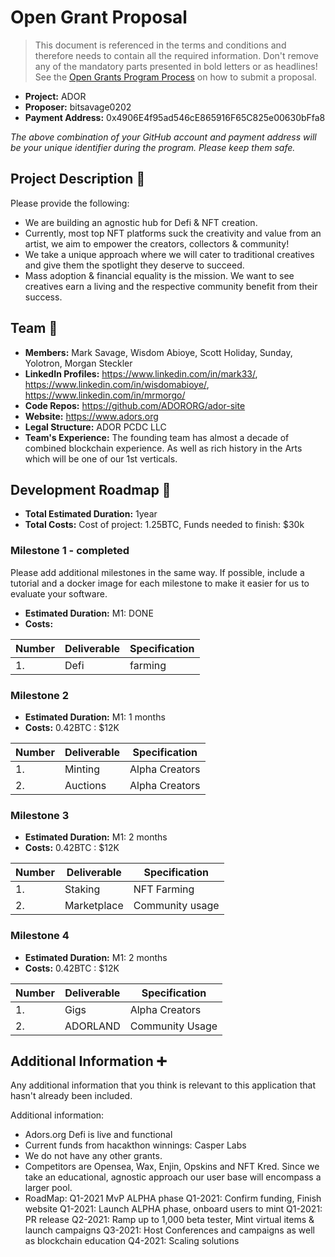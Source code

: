 # Open Grant Proposal

> This document is referenced in the terms and conditions and therefore needs to contain all the required information. Don't remove any of the mandatory parts presented in bold letters or as headlines! See the [Open Grants Program Process](https://github.com/w3f/Open-Grants-Program/blob/master/README_2.md) on how to submit a proposal.

* **Project:** ADOR
* **Proposer:** bitsavage0202
* **Payment Address:** 0x4906E4f95ad546cE865916F65C825e00630bFfa8

*The above combination of your GitHub account and payment address will be your unique identifier during the program. Please keep them safe.*

## Project Description :page_facing_up: 

Please provide the following:
  * We are building an agnostic hub for Defi & NFT creation. 
  * Currently, most top NFT platforms suck the creativity and value from an artist, we aim to empower the creators, collectors & community!
  * We take a unique approach where we will cater to traditional creatives and give them the spotlight they deserve to succeed.
  * Mass adoption & financial equality is the mission. We want to see creatives earn a living and the respective community benefit from their success.

## Team :busts_in_silhouette:

* **Members:** Mark Savage, Wisdom Abioye, Scott Holiday, Sunday, Yolotron, Morgan Steckler
* **LinkedIn Profiles:** https://www.linkedin.com/in/mark33/, https://www.linkedin.com/in/wisdomabioye/, https://www.linkedin.com/in/mrmorgo/
* **Code Repos:** https://github.com/ADORORG/ador-site
* **Website:**	https://www.adors.org
* **Legal Structure:** ADOR PCDC LLC
* **Team's Experience:** The founding team has almost a decade of combined blockchain experience. As well as rich history in the Arts which will be one of our 1st verticals.

## Development Roadmap :nut_and_bolt: 

* **Total Estimated Duration:** 1year
* **Total Costs:** Cost of project: 1.25BTC, Funds needed to finish: $30k

### Milestone 1 - completed

Please add additional milestones in the same way. If possible, include a tutorial and a docker image for each milestone to make it easier for us to evaluate your software. 
* **Estimated Duration:** M1: DONE
* **Costs:**


| Number | Deliverable | Specification | 
| ------------- | ------------- | ------------- |
| 1. | Defi | farming  |  


### Milestone 2

* **Estimated Duration:** M1: 1 months
* **Costs:** 0.42BTC : $12K


| Number | Deliverable | Specification | 
| ------------- | ------------- | ------------- |
| 1. | Minting | Alpha Creators  | 
| 2.  | Auctions | Alpha Creators |


### Milestone 3

* **Estimated Duration:** M1: 2 months
* **Costs:** 0.42BTC : $12K


| Number | Deliverable | Specification | 
| ------------- | ------------- | ------------- |
| 1.  | Staking | NFT Farming |  
| 2.  | Marketplace | Community usage | 


### Milestone 4

* **Estimated Duration:** M1: 2 months
* **Costs:** 0.42BTC : $12K


| Number | Deliverable | Specification | 
| ------------- | ------------- | ------------- |
| 1.  | Gigs | Alpha Creators |
| 2.  | ADORLAND | Community Usage |  


## Additional Information :heavy_plus_sign: 
Any additional information that you think is relevant to this application that hasn't already been included.

Additional information:
* Adors.org Defi is live and functional
* Current funds from hacakthon winnings: Casper Labs
* We do not have any other grants.
* Competitors are Opensea, Wax, Enjin, Opskins and NFT Kred. Since we take an educational, agnostic approach our user base will encompass a larger pool.
* RoadMap: Q1-2021 MvP ALPHA phase
Q1-2021: Confirm funding, Finish website
Q1-2021: Launch ALPHA phase, onboard users to mint
Q1-2021: PR release
Q2-2021: Ramp up to 1,000 beta tester, Mint virtual items & launch campaigns
Q3-2021: Host Conferences and campaigns as well as blockchain education
Q4-2021: Scaling solutions

 
